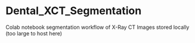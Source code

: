# Dental_XCT_Segmentation
Colab notebook segmentation workflow of X-Ray CT Images stored locally (too large to host here) 
